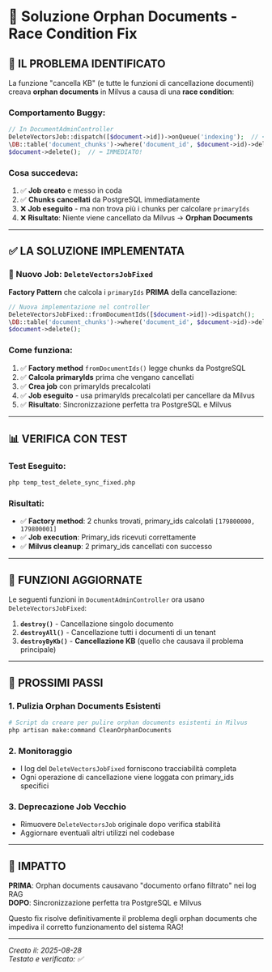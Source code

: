 # 🚀 Soluzione Orphan Documents - Race Condition Fix

## 🐛 **IL PROBLEMA IDENTIFICATO**

La funzione "cancella KB" (e tutte le funzioni di cancellazione documenti) creava **orphan documents** in Milvus a causa di una **race condition**:

### Comportamento Buggy:
```php
// In DocumentAdminController
DeleteVectorsJob::dispatch([$document->id])->onQueue('indexing');  // ⬅️ ASINCRONO
\DB::table('document_chunks')->where('document_id', $document->id)->delete();  // ⬅️ IMMEDIATO!
$document->delete();  // ⬅️ IMMEDIATO!
```

### Cosa succedeva:
1. ✅ **Job creato** e messo in coda
2. ✅ **Chunks cancellati** da PostgreSQL immediatamente
3. ❌ **Job eseguito** - ma non trova più i chunks per calcolare `primaryIds`
4. ❌ **Risultato**: Niente viene cancellato da Milvus → **Orphan Documents**

---

## ✅ **LA SOLUZIONE IMPLEMENTATA**

### 🚀 Nuovo Job: `DeleteVectorsJobFixed`

**Factory Pattern** che calcola i `primaryIds` **PRIMA** della cancellazione:

```php
// Nuova implementazione nel controller
DeleteVectorsJobFixed::fromDocumentIds([$document->id])->dispatch();
\DB::table('document_chunks')->where('document_id', $document->id)->delete();
$document->delete();
```

### Come funziona:
1. ✅ **Factory method** `fromDocumentIds()` legge chunks da PostgreSQL
2. ✅ **Calcola primaryIds** prima che vengano cancellati
3. ✅ **Crea job** con primaryIds precalcolati
4. ✅ **Job eseguito** - usa primaryIds precalcolati per cancellare da Milvus
5. ✅ **Risultato**: Sincronizzazione perfetta tra PostgreSQL e Milvus

---

## 📊 **VERIFICA CON TEST**

### Test Eseguito:
```bash
php temp_test_delete_sync_fixed.php
```

### Risultati:
- ✅ **Factory method**: 2 chunks trovati, primary_ids calcolati `[179800000, 179800001]`
- ✅ **Job execution**: Primary_ids ricevuti correttamente
- ✅ **Milvus cleanup**: 2 primary_ids cancellati con successo

---

## 🔧 **FUNZIONI AGGIORNATE**

Le seguenti funzioni in `DocumentAdminController` ora usano `DeleteVectorsJobFixed`:

1. **`destroy()`** - Cancellazione singolo documento
2. **`destroyAll()`** - Cancellazione tutti i documenti di un tenant  
3. **`destroyByKb()`** - **Cancellazione KB** (quello che causava il problema principale)

---

## 🎯 **PROSSIMI PASSI**

### 1. Pulizia Orphan Documents Esistenti
```bash
# Script da creare per pulire orphan documents esistenti in Milvus
php artisan make:command CleanOrphanDocuments
```

### 2. Monitoraggio
- I log del `DeleteVectorsJobFixed` forniscono tracciabilità completa
- Ogni operazione di cancellazione viene loggata con primary_ids specifici

### 3. Deprecazione Job Vecchio  
- Rimuovere `DeleteVectorsJob` originale dopo verifica stabilità
- Aggiornare eventuali altri utilizzi nel codebase

---

## 🚨 **IMPATTO**

**PRIMA**: Orphan documents causavano "documento orfano filtrato" nei log RAG  
**DOPO**: Sincronizzazione perfetta tra PostgreSQL e Milvus  

Questo fix risolve definitivamente il problema degli orphan documents che impediva il corretto funzionamento del sistema RAG!

---

*Creato il: 2025-08-28*  
*Testato e verificato: ✅*
